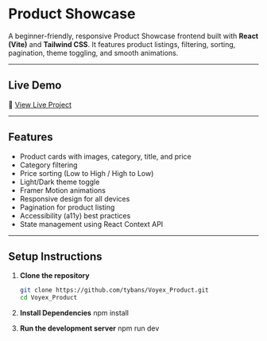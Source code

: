 # Product Showcase

A beginner-friendly, responsive Product Showcase frontend built with **React (Vite)** and **Tailwind CSS**. It features product listings, filtering, sorting, pagination, theme toggling, and smooth animations.

---

## Live Demo

🔗 [View Live Project](https://your-live-link.com)

---

## Features

- Product cards with images, category, title, and price
- Category filtering
- Price sorting (Low to High / High to Low)
- Light/Dark theme toggle
- Framer Motion animations
- Responsive design for all devices
- Pagination for product listing
- Accessibility (a11y) best practices
- State management using React Context API

---

## Setup Instructions

1. **Clone the repository**

   ```bash
   git clone https://github.com/tybans/Voyex_Product.git
   cd Voyex_Product

   ```

2. **Install Dependencies**
   npm install

3. **Run the development server**
   npm run dev
